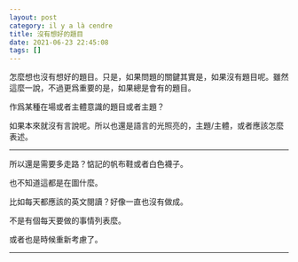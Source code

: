 ```yaml
---
layout: post
category: il y a là cendre
title: 沒有想好的題目
date: 2021-06-23 22:45:08
tags: []
---
```


怎麼想也沒有想好的題目。只是，如果問題的關鍵其實是，如果沒有題目呢。雖然這麼一說，不過更爲重要的是，如果總是會有的題目。

作爲某種在場或者主體意識的題目或者主題？

如果本來就沒有言說呢。所以也還是語言的光照亮的，主題/主體，或者應該怎麼表述。

------

所以還是需要多走路？惦記的帆布鞋或者白色襪子。

也不知道這都是在圖什麼。

比如每天都應該的英文閱讀？好像一直也沒有做成。

不是有個每天要做的事情列表麼。

或者也是時候重新考慮了。

------





